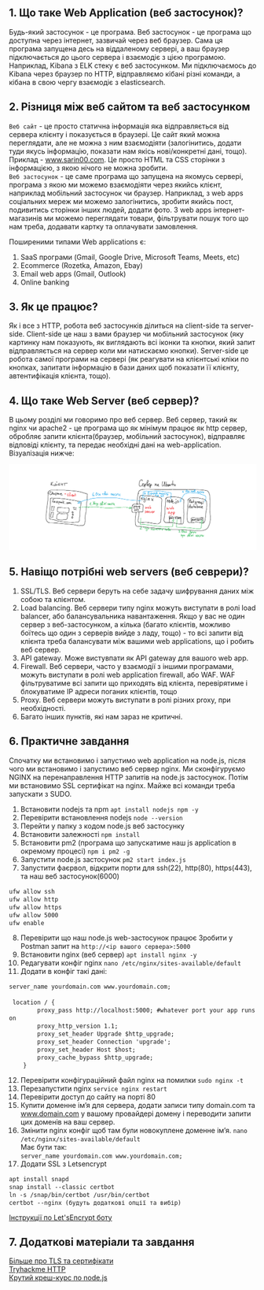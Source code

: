 ## 1. Що таке Web Application (веб застосунок)?

Будь-який застосунок - це програма. Веб застосунок - це програма що доступна через інтернет, зазвичай через веб браузер. Сама ця програма запущена десь на віддаленому сервері, а ваш браузер підключається до цього сервера і взаємодіє з цією програмою. Наприклад, Kibana з ELK стеку є веб застосунком. Ми підключаємось до Kibana через браузер по HTTP, відправляємо кібані різні команди, а кібана в свою чергу взаємодіє з elasticsearch.

## 2. Різниця між веб сайтом та веб застосунком
`Веб сайт` - це просто статична інформація яка відправляється від сервера клієнту і показується в браузері. Це сайт який можна переглядати, але не можна з ним взаємодіяти (залогінитись, додати туди якусь інформацію, показати нам якісь нові/конкретні дані, тощо). Приклад - www.sarin00.com. Це просто HTML та CSS сторінки з інформацією, з якою нічого не можна зробити.  
`Веб застосунок` - це саме програма що запущена на якомусь сервері, програма з якою ми можемо взаємодіяти через якийсь клієнт, наприклад мобільний застосунок чи браузер. Наприклад, з web apps соціальних мереж ми можемо залогінитись, зробити якийсь пост, подивитись сторінки інших людей, додати фото. З web apps інтернет-магазинів ми можемо переглядати товари, фільтрувати пошук того що нам треба, додавати картку та оплачувати замовлення.

Поширеними типами Web applications є:
1. SaaS програми (Gmail, Google Drive, Microsoft Teams, Meets, etc)
2. Ecommerce (Rozetka, Amazon, Ebay)
3. Email web apps (Gmail, Outlook)
4. Online banking

## 3. Як це працює?
Як і все з HTTP, робота веб застосунків ділиться на client-side та server-side. Client-side це наш з вами браузер чи мобільний застосунок (яку картинку нам показують, як виглядають всі іконки та кнопки, який запит відправляється на сервер коли ми натискаємо кнопки). Server-side це робота самої програми на сервері (як реагувати на клієнтські кліки по кнопках, запитати інформацію в бази даних щоб показати її клієнту, автентифікація клієнта, тощо).

## 4. Що таке Web Server (веб сервер)?
В цьому розділі ми говоримо про веб сервер. Веб сервер, такий як nginx чи apache2 - це програма що як мінімум працює як http сервер, обробляє запити клієнта(браузер, мобільний застосунок), відправляє відповіді клієнту, та передає необхідні дані на web-application. Візуалізація нижче:

![webappserver](https://github.com/sarin00/Course1-Intro-to-Cybersecruity/blob/main/%D1%8F%D0%94%D0%BE%D0%B4%D0%B0%D1%82%D0%BA%D0%BE%D0%B2%D1%96%20%D0%BC%D0%B0%D1%82%D0%B5%D1%80%D1%96%D0%B0%D0%BB%D0%B8/web-app-server.png)

## 5. Навіщо потрібні web servers (веб севрери)?
1. SSL/TLS. Веб сервери беруть на себе задачу шифрування даних між собою та клієнтом.
2. Load balancing. Веб сервери типу nginx можуть виступати в ролі load balancer, або балансувальника навантаження. Якщо у вас не один сервер з веб-застосунком, а кілька (багато клієнтів, можливо боїтесь що один з серверів вийде з ладу, тощо) - то всі запити від клієнта треба балансувати між вашими web applications, що і робить веб сервер.
3. API gateway. Може вистувпати як API gateway для вашого web app.
4. Firewall. Веб сервери, часто у взаємодії з іншими програмами, можуть виступати в ролі web application firewall, або WAF. WAF фільтруватиме всі запити що приходять від клієнта, перевірятиме і блокуватиме IP адреси поганих клієнтів, тощо
5. Proxy. Веб сервери можуть виступати в ролі різних proxy, при необхідності.
6. Багато інших пунктів, які нам зараз не критичні.

## 6. Практичне завдання
Спочатку ми встановимо і запустимо web application на node.js, після чого ми встановимо і запустимо веб сервер nginx. Ми сконфігуруємо NGINX на перенаправлення HTTP запитів на node.js застосунок. Потім ми встановимо SSL сертифікат на nginx. Майже всі команди треба запускати з SUDO.

1. Встановити nodejs та npm
`apt install nodejs npm -y`
2. Перевірити встановлення nodejs
`node --version`
3. Перейти у папку з кодом node.js веб застосунку
4. Встановити залежності
`npm install`
5. Встановити pm2 (програма що запускатиме наш js application в окремому процесі)
`npm i pm2 -g`
6. Запустити node.js застосунок
`pm2 start index.js`
7. Запустити фаєрвол, відкрити порти для ssh(22), http(80), https(443), та наш веб застосунок(6000)
```
ufw allow ssh
ufw allow http
ufw allow https
ufw allow 5000
ufw enable
```
8. Перевірити що наш node.js web-застосунок працює
Зробити у Postman запит на `http://<ip вашого сервера>:5000`
9. Встановити nginx (веб сервер)
`apt install nginx -y`
10. Редагувати конфіг nginx
`nano /etc/nginx/sites-available/default`
11. Додати в конфіг такі дані:
```
server_name yourdomain.com www.yourdomain.com;

 location / {
        proxy_pass http://localhost:5000; #whatever port your app runs on
        proxy_http_version 1.1;
        proxy_set_header Upgrade $http_upgrade;
        proxy_set_header Connection 'upgrade';
        proxy_set_header Host $host;
        proxy_cache_bypass $http_upgrade;
    }
```
12. Перевірити конфігураційний файл nginx на помилки
`sudo nginx -t`
13. Перезапустити nginx
`service nginx restart`
14. Перевірити доступ до сайту на порті 80
15. Купити доменне ім’я для сервера, додати записи типу domain.com та www.domain.com у вашому провайдері домену і переводити запити цих доменів на ваш сервер.
16. Змінити nginx конфіг щоб там були новокуплене доменне імʼя.
`nano /etc/nginx/sites-available/default`  
Має бути так:  
`server_name yourdomain.com www.yourdomain.com;`  
17. Додати SSL з Letsencrypt
```
apt install snapd
snap install --classic certbot
ln -s /snap/bin/certbot /usr/bin/certbot
certbot --nginx (будуть додаткові опції та вибір)
```
[Інструкції по Let'sEncrypt боту](https://certbot.eff.org/instructions?ws=nginx&os=ubuntufocal)

## 7. Додаткові матеріали та завдання
[Більше про TLS та сертифікати](https://habr.com/ru/companies/plesk/articles/502604/)  
[Tryhackme HTTP](https://tryhackme.com/room/httpindetail)  
[Крутий креш-курс по node.js](https://www.youtube.com/watch?v=fBNz5xF-Kx4&list=WL&index=16)
